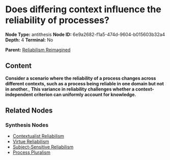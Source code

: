 # Does differing context influence the reliability of processes?

**Node Type:** antithesis
**Node ID:** 6e9a2682-f1a5-474d-9604-b015603b32a4
**Depth:** 4
**Terminal:** No

**Parent:** [Reliabilism Reimagined](reliabilism-reimagined-synthesis-7bf445fd-16f9-43e7-86f0-b530a799ea5b.md)

## Content

**Consider a scenario where the reliability of a process changes across different contexts, such as a process being reliable in one domain but not in another.**, **This variance in reliability challenges whether a context-independent criterion can uniformly account for knowledge.**

## Related Nodes

### Synthesis Nodes

- [Contextualist Reliabilism](contextualist-reliabilism-synthesis-aa5dffaf-8b90-4aa8-ac76-54cab0e7fe5e.md)
- [Virtue Reliabilism](virtue-reliabilism-synthesis-459880ab-d3ef-486b-84d7-1bae23cd87fd.md)
- [Subject-Sensitive Reliabilism](subject-sensitive-reliabilism-synthesis-45ca4b27-0f65-4549-abdb-becc4653335e.md)
- [Process Pluralism](process-pluralism-synthesis-2869fbfb-4ec0-4dc4-82b9-d66ca49712d9.md)

